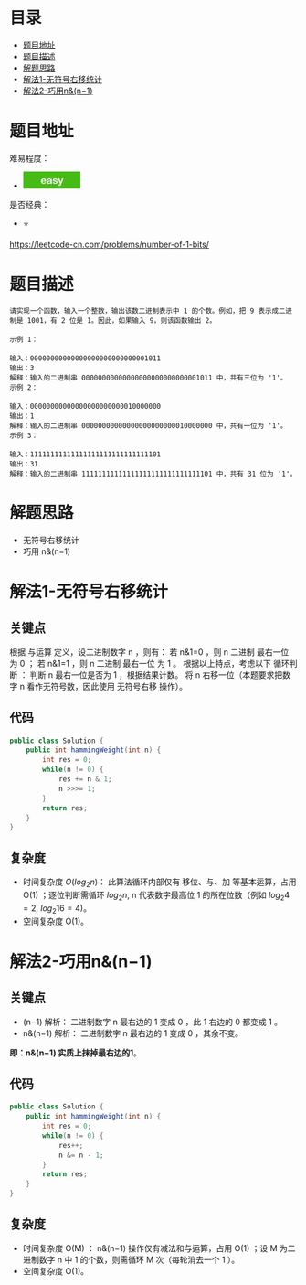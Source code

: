 # 目录
* [题目地址](#题目地址)
* [题目描述](#题目描述)
* [解题思路](#解题思路)
* [解法1-无符号右移统计](#解法1-无符号右移统计)
* [解法2-巧用n&(n−1)](#解法2-巧用n&(n−1))



# 题目地址
难易程度：
- ![easy.jpg](../.images/easy.jpg)

是否经典：
- ⭐️

https://leetcode-cn.com/problems/number-of-1-bits/

# 题目描述
```$xslt
请实现一个函数，输入一个整数，输出该数二进制表示中 1 的个数。例如，把 9 表示成二进制是 1001，有 2 位是 1。因此，如果输入 9，则该函数输出 2。

示例 1：

输入：00000000000000000000000000001011
输出：3
解释：输入的二进制串 00000000000000000000000000001011 中，共有三位为 '1'。
示例 2：

输入：00000000000000000000000010000000
输出：1
解释：输入的二进制串 00000000000000000000000010000000 中，共有一位为 '1'。
示例 3：

输入：11111111111111111111111111111101
输出：31
解释：输入的二进制串 11111111111111111111111111111101 中，共有 31 位为 '1'。
```


# 解题思路
- 无符号右移统计
- 巧用 n&(n−1)




# 解法1-无符号右移统计
## 关键点
根据 与运算 定义，设二进制数字 n ，则有：
若 n&1=0 ，则 n 二进制 最右一位 为 0 ；
若 n&1=1 ，则 n 二进制 最右一位 为 1 。
根据以上特点，考虑以下 循环判断 ：
判断 n 最右一位是否为 1 ，根据结果计数。
将 n 右移一位（本题要求把数字 n 看作无符号数，因此使用 无符号右移 操作）。



## 代码
```Java
public class Solution {
    public int hammingWeight(int n) {
        int res = 0;
        while(n != 0) {
            res += n & 1;
            n >>>= 1;
        }
        return res;
    }
}
```


## 复杂度
- 时间复杂度 $O(log_2 n)$： 此算法循环内部仅有 移位、与、加 等基本运算，占用O(1) ；逐位判断需循环 $log_2 n$, n 代表数字最高位 1 的所在位数（例如 $log_2 4 = 2$, $log_2 16 = 4$)。
- 空间复杂度 O(1)。


# 解法2-巧用n&(n−1)
## 关键点
- (n−1) 解析： 二进制数字 n 最右边的 1 变成 0 ，此 1 右边的 0 都变成 1 。
- n&(n−1) 解析： 二进制数字 n 最右边的 1 变成 0 ，其余不变。

**即：n&(n−1) 实质上抹掉最右边的1**。


## 代码
```Java
public class Solution {
    public int hammingWeight(int n) {
        int res = 0;
        while(n != 0) {
            res++;
            n &= n - 1;
        }
        return res;
    }
}
```


## 复杂度
- 时间复杂度  O(M) ： n&(n−1) 操作仅有减法和与运算，占用 O(1) ；设 M 为二进制数字 n 中 1 的个数，则需循环 M 次（每轮消去一个 1 ）。
- 空间复杂度 O(1)。